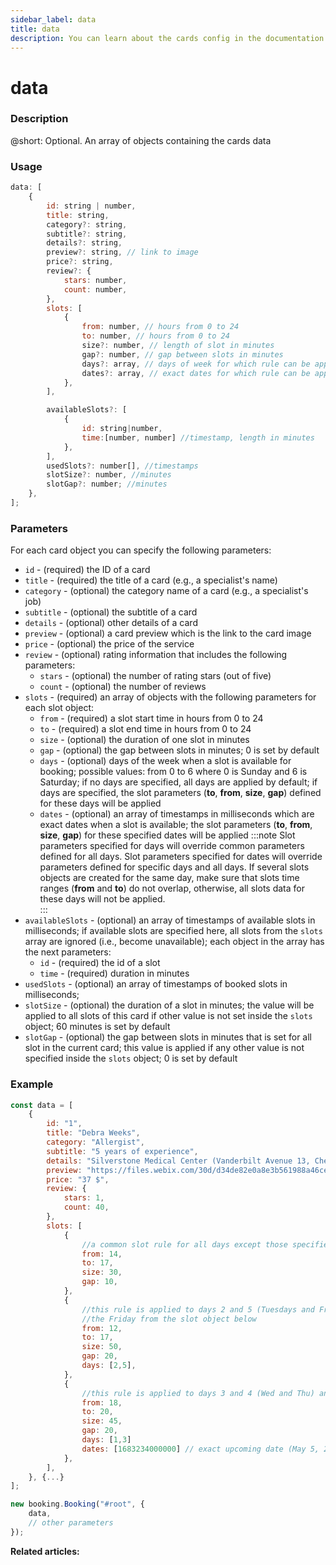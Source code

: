 ```yaml
---
sidebar_label: data
title: data
description: You can learn about the cards config in the documentation of the DHTMLX JavaScript Booking library. Browse developer guides and API reference, try out code examples and live demos, and download a free 30-day evaluation version of DHTMLX Booking.
---
```


# data

### Description

@short: Optional. An array of objects containing the cards data

### Usage

~~~jsx {}
data: [
	{
		id: string | number,
		title: string,
		category?: string,
		subtitle?: string,
		details?: string,
		preview?: string, // link to image
		price?: string,
		review?: {
			stars: number,
			count: number,
		},
		slots: [
			{
				from: number, // hours from 0 to 24
				to: number, // hours from 0 to 24
				size?: number, // length of slot in minutes
				gap?: number, // gap between slots in minutes
				days?: array, // days of week for which rule can be applied from 0 to 6
				dates?: array, // exact dates for which rule can be applied, timestamps
			}, 
		],

		availableSlots?: [
			{
				id: string|number,
				time:[number, number] //timestamp, length in minutes
			},
		],
		usedSlots?: number[], //timestamps
		slotSize?: number, //minutes
		slotGap?: number; //minutes
	}, 
];
~~~

### Parameters

For each card object you can specify the following parameters:

- `id` - (required) the ID of a card  
- `title` - (required) the title of a card (e.g., a specialist's name)
- `category` - (optional) the category name of a card (e.g., a specialist's job)
- `subtitle` - (optional) the subtitle of a card  
- `details` - (optional) other details of a card
- `preview` - (optional) a card preview which is the link to the card image
- `price` - (optional) the price of the service  
- `review` - (optional) rating information that includes the following parameters:  
  - `stars` - (optional) the number of rating stars (out of five)  
  - `count` - (optional) the number of reviews
- `slots` - (required) an array of objects with the following parameters for each slot object:
  - `from` - (required) a slot start time in hours from 0 to 24
  - `to` - (required) a slot end time in hours from 0 to 24
  - `size` - (optional) the duration of one slot in minutes 
  - `gap` - (optional) the gap between slots in minutes; 0 is set by default
  - `days` - (optional) days of the week when a slot is available for booking; possible values: from 0 to 6 where 0 is Sunday and 6 is Saturday; if no days are specified, all days are applied by default; if days are specified, the slot parameters (**to**, **from**, **size**, **gap**) defined for these days will be applied
  - `dates` - (optional) an array of timestamps in milliseconds which are exact dates when a slot is available; the slot parameters (**to**, **from**, **size**, **gap**) for these specified dates will be applied 
:::note
Slot parameters specified for days will override common parameters defined for all days. 
Slot parameters specified for dates will override parameters defined for specific days and all days. 
If several slots objects are created for the same day, make sure that slots time ranges (**from** and **to**) do not overlap, otherwise, all slots data for these days will not be applied.  
:::
- `availableSlots` - (optional) an array of timestamps of available slots in milliseconds; if available slots are specified here, all slots from the `slots` array are ignored (i.e., become unavailable); each object in the array has the next parameters:
  - `id` - (required) the id of a slot
  - `time` - (required) duration in minutes
- `usedSlots` - (optional) an array of timestamps of booked slots in milliseconds;
- `slotSize` - (optional) the duration of a slot in minutes; the value will be applied to all slots of this card if other value is not set inside the `slots` object; 60 minutes is set by default
- `slotGap` - (optional) the gap between slots in minutes that is set for all slot in the current card; this value is applied if any other value is not specified inside the `slots` object; 0 is set by default

### Example

~~~jsx
const data = [
	{
		id: "1",
		title: "Debra Weeks",
		category: "Allergist",
		subtitle: "5 years of experience",
		details: "Silverstone Medical Center (Vanderbilt Avenue 13, Chestnut, New Zealand)",
		preview: "https://files.webix.com/30d/d34de82e0a8e3b561988a46ce1e86743/stock-photo-doc.jpg",
		price: "37 $",
		review: {
			stars: 1,
			count: 40,
		},
		slots: [
			{
				//a common slot rule for all days except those specified for the days and dates below
				from: 14,
				to: 17,
				size: 30,
				gap: 10,
			},
			{
				//this rule is applied to days 2 and 5 (Tuesdays and Fridays) except 
				//the Friday from the slot object below
				from: 12,
				to: 17,
				size: 50,
				gap: 20,
				days: [2,5],
			},
			{
				//this rule is applied to days 3 and 4 (Wed and Thu) and exact date
				from: 18,
				to: 20,
				size: 45,
				gap: 20,
				days: [1,3]
				dates: [1683234000000] // exact upcoming date (May 5, 2023, Friday)
			},
		],
	}, {...} 
];

new booking.Booking("#root", {
	data,
	// other parameters
});
~~~

**Related articles:**
